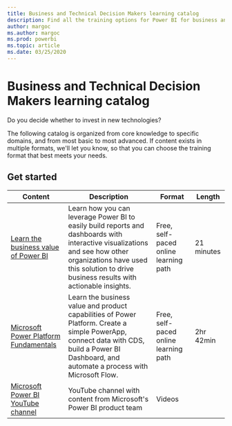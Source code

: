 ```yaml
---
title: Business and Technical Decision Makers learning catalog
description: Find all the training options for Power BI for business and technical decision makers, from most basic to most advanced.
author: margoc
ms.author: margoc
ms.prod: powerbi
ms.topic: article
ms.date: 03/25/2020
---
```


# Business and Technical Decision Makers learning catalog

Do you decide whether to invest in new technologies? 

The following catalog is organized from core knowledge to specific domains, and from most basic to most advanced. If content exists in multiple formats, we'll let you know, so that you can choose the training format that best meets your needs. 

## Get started<a name="get-started"></a>
| Content  | Description  | Format  | Length     |
|---------------------------------------------------------------------------------------------------------------|------------------------------------------------------------------------------------------------------------------------------------------------------------------------------------------------------------------------|---------------------------------------|------------|
| [Learn the business value of Power BI](/learn/modules/introduction-power-bi/) | Learn how you can leverage Power BI to easily build reports and dashboards with interactive visualizations and see how other organizations have used this solution to drive business results with actionable insights. | Free, self-paced online learning path | 21 minutes |
| [Microsoft Power Platform Fundamentals](/learn/paths/power-plat-fundamentals/)      | Learn the business value and product capabilities of Power Platform. Create a simple PowerApp, connect data with CDS, build a Power BI Dashboard, and automate a process with Microsoft Flow.                          | Free, self-paced online learning path | 2hr 42min  |
| [Microsoft Power BI YouTube channel](https://www.youtube.com/user/mspowerbi/videos)  | YouTube channel with content from Microsoft's Power BI product team  | Videos   |            |